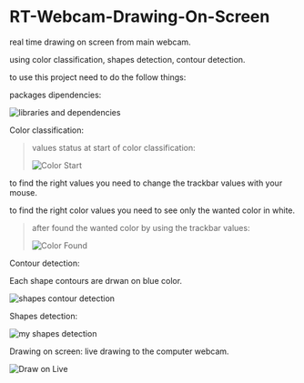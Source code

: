 # RT-Webcam-Drawing-On-Screen
real time drawing on screen from main webcam.

using color classification, shapes detection, contour detection.

to use this project need to do the follow things:

packages dipendencies:

![libraries and dependencies](https://user-images.githubusercontent.com/44766935/111077615-49378d80-84fa-11eb-8068-ebb0ee1f1c26.png)

Color classification:

> values status at start of color classification:
> 
> ![Color Start](https://user-images.githubusercontent.com/44766935/111077461-8bac9a80-84f9-11eb-9217-3b1f10eff5fb.png)
> 
to find the right values you need to change the trackbar values with your mouse.

to find the right color values you need to see only the wanted color in white.

> after found the wanted color by using the trackbar values:
> 
> ![Color Found](https://user-images.githubusercontent.com/44766935/111077473-9404d580-84f9-11eb-9fd4-63ac323ceca2.png)

Contour detection:

Each shape contours are drwan on blue color.

![shapes contour detection](https://user-images.githubusercontent.com/44766935/111077659-7dab4980-84fa-11eb-8284-b944ec0124a5.png)

Shapes detection:

![my shapes detection](https://user-images.githubusercontent.com/44766935/111077685-a2072600-84fa-11eb-9e67-8074d058c656.png)

Drawing on screen:
live drawing to the computer webcam.

![Draw on Live](https://user-images.githubusercontent.com/44766935/111077710-c19e4e80-84fa-11eb-8a47-d2be7b33f891.png)
